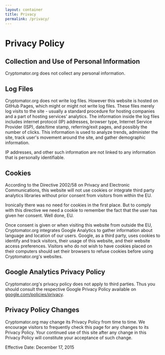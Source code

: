 ```yaml
---
layout: container
title: Privacy
permalink: /privacy/
---
```


# Privacy Policy

## Collection and Use of Personal Information
Cryptomator.org does not collect any personal information.

## Log Files
Cryptomator.org does not write log files. However this website is hosted on GitHub Pages, which might or might not write log files. These files merely log visits to the site - usually a standard procedure for hosting companies and a part of hosting services' analytics. The information inside the log files includes internet protocol (IP) addresses, browser type, Internet Service Provider (ISP), date/time stamp, referring/exit pages, and possibly the number of clicks. This information is used to analyze trends, administer the site, track user's movement around the site, and gather demographic information.

IP addresses, and other such information are not linked to any information that is personally identifiable.

## Cookies
According to the Directive 2002/58 on Privacy and Electronic Communications, this website will not use cookies or integrate third party analytics libraries without prior consent from visitors from within the EU.

Ironically there was no need for cookies in the first place. But to comply with this directive we need a cookie to remember the fact that the user has given her consent. Well done, EU.

Once consent is given or when visiting this website from outside the EU, Cryptomator.org integrates Google Analytics to gather information about language and location of our users. Google, as a third party, uses cookies to identify and track visitors, their usage of this website, and their website access preferences. Visitors who do not wish to have cookies placed on their computers should set their browsers to refuse cookies before using Cryptomator.org's websites.

## Google Analytics Privacy Policy
Cryptomator.org's privacy policy does not apply to third parties. Thus you should consult the respective Google Privacy Policy available on [google.com/policies/privacy](http://google.com/policies/privacy/).

## Privacy Policy Changes
Cryptomator.org may change its Privacy Policy from time to time. We encourage visitors to frequently check this page for any changes to its Privacy Policy. Your continued use of this site after any change in this Privacy Policy will constitute your acceptance of such change.


Effective Date: December 17, 2015
